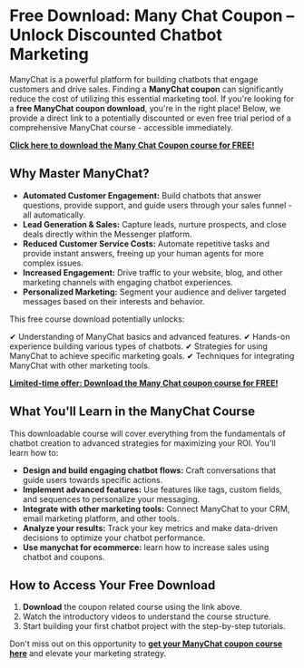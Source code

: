 # Free Download: Many Chat Coupon – Unlock Discounted Chatbot Marketing

ManyChat is a powerful platform for building chatbots that engage customers and drive sales. Finding a **ManyChat coupon** can significantly reduce the cost of utilizing this essential marketing tool. If you're looking for a **free ManyChat coupon download**, you're in the right place! Below, we provide a direct link to a potentially discounted or even free trial period of a comprehensive ManyChat course - accessible immediately.

[**Click here to download the Many Chat Coupon course for FREE!**](https://udemywork.com/many-chat-coupon)

## Why Master ManyChat?

*   **Automated Customer Engagement:** Build chatbots that answer questions, provide support, and guide users through your sales funnel - all automatically.
*   **Lead Generation & Sales:** Capture leads, nurture prospects, and close deals directly within the Messenger platform.
*   **Reduced Customer Service Costs:** Automate repetitive tasks and provide instant answers, freeing up your human agents for more complex issues.
*   **Increased Engagement:** Drive traffic to your website, blog, and other marketing channels with engaging chatbot experiences.
*   **Personalized Marketing:** Segment your audience and deliver targeted messages based on their interests and behavior.

This free course download potentially unlocks:

✔ Understanding of ManyChat basics and advanced features.
✔ Hands-on experience building various types of chatbots.
✔ Strategies for using ManyChat to achieve specific marketing goals.
✔ Techniques for integrating ManyChat with other marketing tools.

[**Limited-time offer: Download the Many Chat coupon course for FREE!**](https://udemywork.com/many-chat-coupon)

## What You'll Learn in the ManyChat Course

This downloadable course will cover everything from the fundamentals of chatbot creation to advanced strategies for maximizing your ROI. You'll learn how to:

*   **Design and build engaging chatbot flows:** Craft conversations that guide users towards specific actions.
*   **Implement advanced features:** Use features like tags, custom fields, and sequences to personalize your messaging.
*   **Integrate with other marketing tools:** Connect ManyChat to your CRM, email marketing platform, and other tools.
*   **Analyze your results:** Track your key metrics and make data-driven decisions to optimize your chatbot performance.
*   **Use manychat for ecommerce:** learn how to increase sales using chatbot and coupons.

## How to Access Your Free Download

1.  **Download** the coupon related course using the link above.
2.  Watch the introductory videos to understand the course structure.
3.  Start building your first chatbot project with the step-by-step tutorials.

Don't miss out on this opportunity to **[get your ManyChat coupon course here](https://udemywork.com/many-chat-coupon)** and elevate your marketing strategy.
